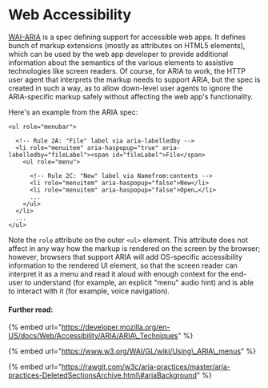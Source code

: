 # Web Accessibility

[WAI-ARIA](http://www.w3.org/TR/wai-aria/) is a spec defining support for accessible web apps. It defines bunch of markup extensions \(mostly as attributes on HTML5 elements\), which can be used by the web app developer to provide additional information about the semantics of the various elements to assistive technologies like screen readers. Of course, for ARIA to work, the HTTP user agent that interprets the markup needs to support ARIA, but the spec is created in such a way, as to allow down-level user agents to ignore the ARIA-specific markup safely without affecting the web app's functionality.

Here's an example from the ARIA spec:

```markup
<ul role="menubar">

  <!-- Rule 2A: "File" label via aria-labelledby -->
  <li role="menuitem" aria-haspopup="true" aria-labelledby="fileLabel"><span id="fileLabel">File</span>
    <ul role="menu">

      <!-- Rule 2C: "New" label via Namefrom:contents -->
      <li role="menuitem" aria-haspopup="false">New</li>
      <li role="menuitem" aria-haspopup="false">Open…</li>
      ...
    </ul>
  </li>
  ...
</ul>
```

Note the `role` attribute on the outer `<ul>` element. This attribute does not affect in any way how the markup is rendered on the screen by the browser; however, browsers that support ARIA will add OS-specific accessibility information to the rendered UI element, so that the screen reader can interpret it as a menu and read it aloud with enough context for the end-user to understand \(for example, an explicit "menu" audio hint\) and is able to interact with it \(for example, voice navigation\).  


#### **Further read:**

{% embed url="https://developer.mozilla.org/en-US/docs/Web/Accessibility/ARIA/ARIA\_Techniques" %}

{% embed url="https://www.w3.org/WAI/GL/wiki/Using\_ARIA\_menus" %}

{% embed url="https://rawgit.com/w3c/aria-practices/master/aria-practices-DeletedSectionsArchive.html\#ariaBackground" %}

